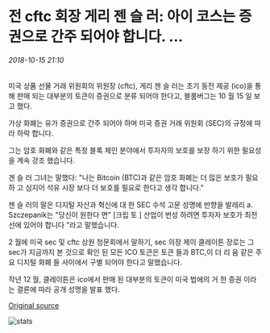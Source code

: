 # 전 cftc 회장 게리 젠 슬 러: 아이 코스는 증권으로 간주 되어야 합니다. ...

###### 2018-10-15 21:10

미국 상품 선물 거래 위원회의 위원장 (cftc), 게리 젠 슬 러는 초기 동전 제공 (ico)을 통해 판매 되는 대부분의 토큰이 증권으로 분류 되어야 한다고, 블룸버그는 10 월 15 일 보고 했다.

가상 화폐는 유가 증권으로 간주 되어야 하며 미국 증권 거래 위원회 (SEC)의 규정에 따라 하락 합니다.

그는 암호 화폐와 같은 특정 블록 체인 분야에서 투자자의 보호를 보장 하기 위한 필요성을 계속 강조 했습니다.

겐 슬 러 그녀는 말했다: "나는 Bitcoin (BTC)과 같은 암호 화폐는 더 많은 보호가 필요 하 고 심지어 석유 시장 보다 더 보호를 필요로 한다고 생각 합니다."

젠 슬 러의 말은 디지털 자산과 혁신에 대 한 SEC 수석 고문 성명에 반향을 발레리 a. Szczepanik는 "당신이 원한다 면" [크립 토 \] 산업이 번성 하려면 투자자 보호가 최전선에 있어야 합니다 "라고 말했습니다.

2 월에 미국 sec 및 cftc 상원 청문회에서 말하기, sec 의장 제이 클레이튼 장로는 그 sec가 지금까지 본 것으로 확인 된 모든 ICO 토큰은 토큰 들과 BTC,이 더 리 움 같은 주요 디지털 화폐 들 사이에서 구별 되어야 한다고 말했습니다.

작년 12 월, 클레이튼은 ico에서 판매 된 대부분의 토큰이 미국 법에의 거 한 증권 이라는 결론에 따라 공개 성명을 발표 했다.

[Original source](https://cointelegraph.com/news/former-cftc-chairman-gary-gensler-icos-should-be-considered-securities)

![stats](https://c.statcounter.com/11760860/0/a89fa40b/1/ "stats")